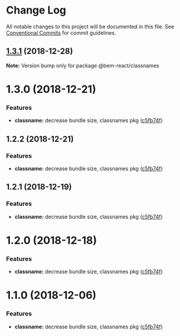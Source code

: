 # Change Log

All notable changes to this project will be documented in this file.
See [Conventional Commits](https://conventionalcommits.org) for commit guidelines.

## [1.3.1](https://github.com/bem/bem-react/tree/master/packages/classnames/compare/@bem-react/classnames@1.3.0...@bem-react/classnames@1.3.1) (2018-12-28)

**Note:** Version bump only for package @bem-react/classnames





# 1.3.0 (2018-12-21)


### Features

* **classname:** decrease bundle size, classnames pkg ([c5fb74f](https://github.com/bem/bem-react/tree/master/packages/classnames/commit/c5fb74f))





## 1.2.2 (2018-12-21)


### Features

* **classname:** decrease bundle size, classnames pkg ([c5fb74f](https://github.com/bem/bem-react/tree/master/packages/classnames/commit/c5fb74f))





## 1.2.1 (2018-12-19)


### Features

* **classname:** decrease bundle size, classnames pkg ([c5fb74f](https://github.com/bem/bem-react/tree/master/packages/classnames/commit/c5fb74f))





# 1.2.0 (2018-12-18)


### Features

* **classname:** decrease bundle size, classnames pkg ([c5fb74f](https://github.com/bem/bem-react/tree/master/packages/classnames/commit/c5fb74f))





# 1.1.0 (2018-12-06)


### Features

* **classname:** decrease bundle size, classnames pkg ([c5fb74f](https://github.com/bem/bem-react/tree/master/packages/classnames/commit/c5fb74f))
